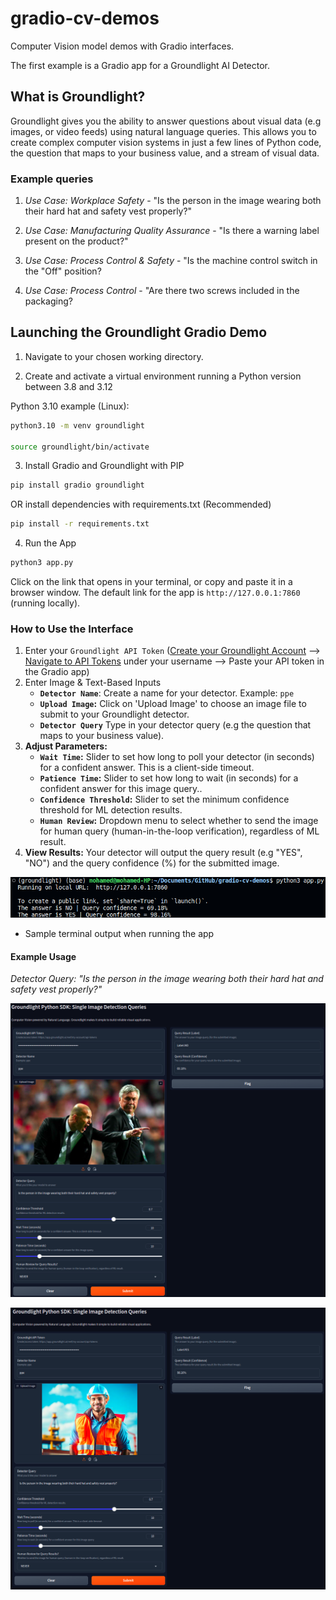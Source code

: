 # gradio-cv-demos

Computer Vision model demos with Gradio interfaces.

The first example is a Gradio app for a Groundlight AI Detector.

## What is Groundlight?

Groundlight gives you the ability to answer questions about visual data (e.g images, or video feeds) using natural language queries. This allows you to create complex computer vision systems in just a few lines of Python code, the question that maps to your business value, and a stream of visual data.

### Example queries

1. *Use Case: Workplace Safety* - "Is the person in the image wearing both their hard hat and safety vest properly?"

2. *Use Case: Manufacturing Quality Assurance* - "Is there a warning label present on the product?"

3. *Use Case: Process Control & Safety* - "Is the machine control switch in the "Off" position?

4. *Use Case: Process Control* - "Are there two screws included in the packaging?

## Launching the Groundlight Gradio Demo

1. Navigate to your chosen working directory.

2. Create and activate a virtual environment running a Python version between 3.8 and 3.12

Python 3.10 example (Linux):

```bash
python3.10 -m venv groundlight

source groundlight/bin/activate
```

3. Install Gradio and Groundlight with PIP

```bash
pip install gradio groundlight
```

OR install dependencies with requirements.txt (Recommended)

```bash
pip install -r requirements.txt
```

4. Run the App

```bash
python3 app.py
```

Click on the link that opens in your terminal, or copy and paste it in a browser window. The default link for the app is `http://127.0.0.1:7860` (running locally).

### How to Use the Interface

1. Enter your `Groundlight API Token` ([Create your Groundlight Account](https://app.groundlight.ai) --> [Navigate to API Tokens](https://app.groundlight.ai/reef/my-account/api-tokens) under your username --> Paste your API token in the Gradio app)
2. Enter Image & Text-Based Inputs
    * **`Detector Name`**: Create a name for your detector. Example: `ppe`
    * **`Upload Image`:** Click on 'Upload Image' to choose an image file to submit to your Groundlight detector.
    * **`Detector Query`** Type in your detector query (e.g the question that maps to your business value).
3. **Adjust Parameters:**
    * **`Wait Time`:** Slider to set how long to poll your detector (in seconds) for a confident answer. This is a client-side timeout.
    * **`Patience Time`:** Slider to set how long to wait (in seconds) for a confident answer for this image query..
    * **`Confidence Threshold`:** Slider to set the minimum confidence threshold for ML detection results.
    * **`Human Review`:** Dropdown menu to select whether to send the image for human query (human-in-the-loop verification), regardless of ML result.
4. **View Results:** Your detector will output the query result (e.g "YES", "NO") and the query confidence (%) for the submitted image.

![Sample Terminal Output](/assets/terminal_output.png)

* Sample terminal output when running the app

#### Example Usage

*Detector Query: "Is the person in the image wearing both their hard hat and safety vest properly?"*

![Negative Example - Sample Query](/assets/app_example.png)

![Positive Example - Sample Query](/assets/app_example1.png)
